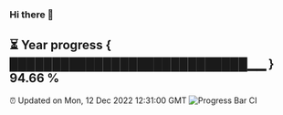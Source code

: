 ### Hi there 👋
⏳ Year progress { ████████████████████████████▁▁ } 94.66 %
---
⏰ Updated on Mon, 12 Dec 2022 12:31:00 GMT
![Progress Bar CI](https://github.com/liununu/liununu/workflows/Progress%20Bar%20CI/badge.svg)
